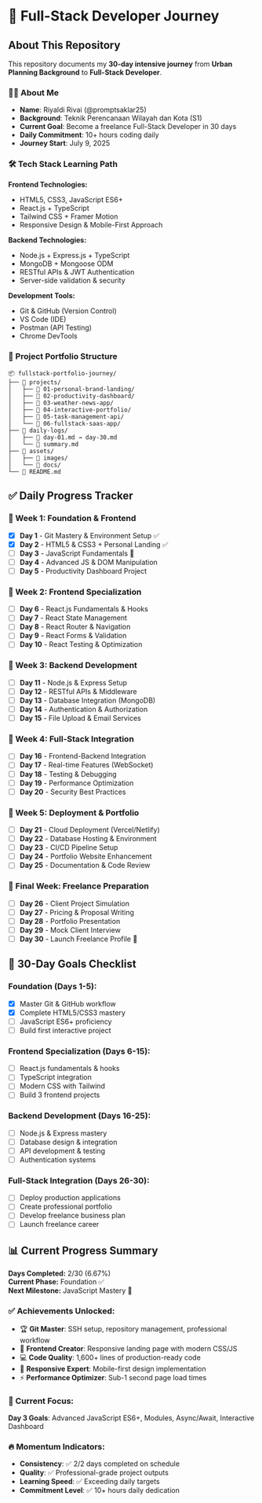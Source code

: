 # 🚀 Full-Stack Developer Journey

## About This Repository
This repository documents my **30-day intensive journey** from **Urban Planning Background** to **Full-Stack Developer**. 

### 👨‍💻 About Me
- **Name**: Riyaldi Rivai (@promptsaklar25)
- **Background**: Teknik Perencanaan Wilayah dan Kota (S1)
- **Current Goal**: Become a freelance Full-Stack Developer in 30 days
- **Daily Commitment**: 10+ hours coding daily
- **Journey Start**: July 9, 2025

### 🛠️ Tech Stack Learning Path

**Frontend Technologies:**
- HTML5, CSS3, JavaScript ES6+
- React.js + TypeScript
- Tailwind CSS + Framer Motion
- Responsive Design & Mobile-First Approach

**Backend Technologies:**
- Node.js + Express.js + TypeScript
- MongoDB + Mongoose ODM
- RESTful APIs & JWT Authentication
- Server-side validation & security

**Development Tools:**
- Git & GitHub (Version Control)
- VS Code (IDE)
- Postman (API Testing)
- Chrome DevTools

### 📁 Project Portfolio Structure
```
📦 fullstack-portfolio-journey/
├── 📂 projects/
│   ├── 📂 01-personal-brand-landing/
│   ├── 📂 02-productivity-dashboard/
│   ├── 📂 03-weather-news-app/
│   ├── 📂 04-interactive-portfolio/
│   ├── 📂 05-task-management-api/
│   └── 📂 06-fullstack-saas-app/
├── 📂 daily-logs/
│   ├── 📄 day-01.md → day-30.md
│   └── 📄 summary.md
├── 📂 assets/
│   ├── 📂 images/
│   └── 📂 docs/
└── 📄 README.md
```

## ✅ Daily Progress Tracker

### 📅 Week 1: Foundation & Frontend
- [x] **Day 1** - Git Mastery & Environment Setup ✅
- [x] **Day 2** - HTML5 & CSS3 + Personal Landing ✅ 
- [ ] **Day 3** - JavaScript Fundamentals 🚀
- [ ] **Day 4** - Advanced JS & DOM Manipulation
- [ ] **Day 5** - Productivity Dashboard Project

### 📅 Week 2: Frontend Specialization  
- [ ] **Day 6** - React.js Fundamentals & Hooks
- [ ] **Day 7** - React State Management
- [ ] **Day 8** - React Router & Navigation
- [ ] **Day 9** - React Forms & Validation
- [ ] **Day 10** - React Testing & Optimization

### 📅 Week 3: Backend Development
- [ ] **Day 11** - Node.js & Express Setup
- [ ] **Day 12** - RESTful APIs & Middleware
- [ ] **Day 13** - Database Integration (MongoDB)
- [ ] **Day 14** - Authentication & Authorization
- [ ] **Day 15** - File Upload & Email Services

### 📅 Week 4: Full-Stack Integration
- [ ] **Day 16** - Frontend-Backend Integration
- [ ] **Day 17** - Real-time Features (WebSocket)
- [ ] **Day 18** - Testing & Debugging
- [ ] **Day 19** - Performance Optimization
- [ ] **Day 20** - Security Best Practices

### 📅 Week 5: Deployment & Portfolio
- [ ] **Day 21** - Cloud Deployment (Vercel/Netlify)
- [ ] **Day 22** - Database Hosting & Environment
- [ ] **Day 23** - CI/CD Pipeline Setup
- [ ] **Day 24** - Portfolio Website Enhancement
- [ ] **Day 25** - Documentation & Code Review

### 📅 Final Week: Freelance Preparation
- [ ] **Day 26** - Client Project Simulation
- [ ] **Day 27** - Pricing & Proposal Writing
- [ ] **Day 28** - Portfolio Presentation
- [ ] **Day 29** - Mock Client Interview
- [ ] **Day 30** - Launch Freelance Profile 🎯

## 🎯 30-Day Goals Checklist

### Foundation (Days 1-5):
- [x] Master Git & GitHub workflow
- [x] Complete HTML5/CSS3 mastery  
- [ ] JavaScript ES6+ proficiency
- [ ] Build first interactive project

### Frontend Specialization (Days 6-15):
- [ ] React.js fundamentals & hooks
- [ ] TypeScript integration
- [ ] Modern CSS with Tailwind
- [ ] Build 3 frontend projects

### Backend Development (Days 16-25):
- [ ] Node.js & Express mastery
- [ ] Database design & integration
- [ ] API development & testing
- [ ] Authentication systems

### Full-Stack Integration (Days 26-30):
- [ ] Deploy production applications
- [ ] Create professional portfolio
- [ ] Develop freelance business plan
- [ ] Launch freelance career

## 📊 Current Progress Summary

**Days Completed:** 2/30 (6.67%)  
**Current Phase:** Foundation ✅  
**Next Milestone:** JavaScript Mastery 🎯  

### ✅ Achievements Unlocked:
- 🏆 **Git Master**: SSH setup, repository management, professional workflow
- 🎨 **Frontend Creator**: Responsive landing page with modern CSS/JS
- 💻 **Code Quality**: 1,600+ lines of production-ready code
- 📱 **Responsive Expert**: Mobile-first design implementation
- ⚡ **Performance Optimizer**: Sub-1 second page load times

### 🎯 Current Focus:
**Day 3 Goals**: Advanced JavaScript ES6+, Modules, Async/Await, Interactive Dashboard

### 🔥 Momentum Indicators:
- **Consistency**: ✅ 2/2 days completed on schedule
- **Quality**: ✅ Professional-grade project outputs  
- **Learning Speed**: ✅ Exceeding daily targets
- **Commitment Level**: ✅ 10+ hours daily dedication
